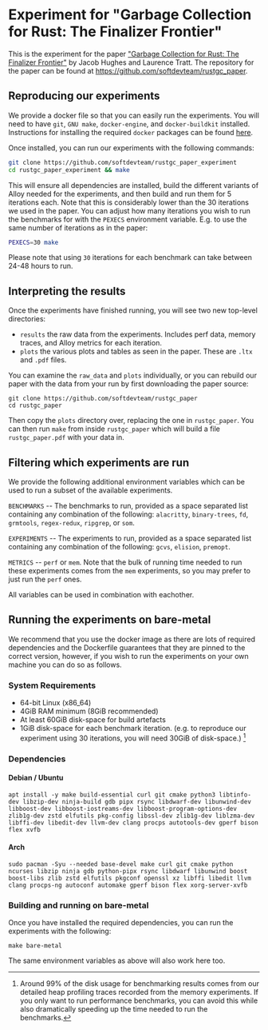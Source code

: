 # Experiment for "Garbage Collection for Rust: The Finalizer Frontier"

This is the experiment for the paper ["Garbage Collection for Rust: The
Finalizer Frontier"](https://arxiv.org/abs/2504.01841) by Jacob Hughes and
Laurence Tratt. The repository for the paper can be found at
https://github.com/softdevteam/rustgc_paper.

## Reproducing our experiments

We provide a docker file so that you can easily run the experiments. You will
need to have `git`, `GNU make`, `docker-engine`, and `docker-buildkit` installed.
Instructions for installing the required `docker` packages can be found
[here](https://docs.docker.com/engine/install/debian/).

Once installed, you can run our experiments with the following commands:

```bash
git clone https://github.com/softdevteam/rustgc_paper_experiment
cd rustgc_paper_experiment && make

```

This will ensure all dependencies are installed, build the different variants
of Alloy needed for the experiments, and then build and run them for 5
iterations each. Note that this is considerably lower than the 30 iterations we
used in the paper. You can adjust how many iterations you wish to run the
benchmarks for with the `PEXECS` environment variable. E.g. to use the same
number of iterations as in the paper:

```bash
PEXECS=30 make
```
Please note that using `30` iterations for each benchmark can take between
24-48 hours to run.

## Interpreting the results

Once the experiments have finished running, you will see two new top-level directories:

- `results` the raw data from the experiments. Includes perf data, memory
  traces, and Alloy metrics for each iteration.
- `plots` the various plots and tables as seen in the paper. These are
  `.ltx` and `.pdf` files.

You can examine the `raw_data` and `plots` individually, or you can
rebuild our paper with the data from your run by first downloading the paper
source:

```
git clone https://github.com/softdevteam/rustgc_paper
cd rustgc_paper
```

Then copy the `plots` directory over, replacing the one in `rustgc_paper`. You
can then run `make` from inside `rustgc_paper` which will build a file
`rustgc_paper.pdf` with your data in.

## Filtering which experiments are run

We provide the following additional environment variables which can be used to
run a subset of the available experiments.

`BENCHMARKS` -- The benchmarks to run, provided as a space separated list containing any combination of the following: `alacritty`, `binary-trees`, `fd`, `grmtools`, `regex-redux`, `ripgrep`, or `som`.

`EXPERIMENTS` -- The experiments to run, provided as a space separated list containing any combination of the following: `gcvs`, `elision`, `premopt`.

`METRICS` -- `perf` or `mem`. Note that the bulk of running time needed to run
these experiments comes from the `mem` experiments, so you may prefer to just run the `perf` ones.

All variables can be used in combination with eachother.

## Running the experiments on bare-metal

We recommend that you use the docker image as there are lots of required
dependencies and the Dockerfile guarantees that they are pinned to the correct
version, however, if you wish to run the experiments on your own machine you
can do so as follows.

### System Requirements
- 64-bit Linux (x86_64)
- 4GiB RAM minimum (8GiB recommended)
- At least 60GiB disk-space for build artefacts
- 1GiB disk-space for each benchmark iteration. (e.g. to reproduce our
  experiment using 30 iterations, you will need 30GiB of disk-space.) [^1]

[^1]: Around 99% of the disk usage for benchmarking results comes from our
detailed heap profiling traces recorded from the memory experiments. If you
only want to run performance benchmarks, you can avoid this while also
dramatically speeding up the time needed to run the benchmarks.

### Dependencies

#### Debian / Ubuntu

```
apt install -y make build-essential curl git cmake python3 libtinfo-dev libzip-dev ninja-build gdb pipx rsync libdwarf-dev libunwind-dev libboost-dev libboost-iostreams-dev libboost-program-options-dev zlib1g-dev zstd elfutils pkg-config libssl-dev zlib1g-dev liblzma-dev libffi-dev libedit-dev llvm-dev clang procps autotools-dev gperf bison flex xvfb
```

#### Arch

```
sudo pacman -Syu --needed base-devel make curl git cmake python ncurses libzip ninja gdb python-pipx rsync libdwarf libunwind boost boost-libs zlib zstd elfutils pkgconf openssl xz libffi libedit llvm clang procps-ng autoconf automake gperf bison flex xorg-server-xvfb
```

### Building and running on bare-metal

Once you have installed the required dependencies, you can run the experiments with the following:

`make bare-metal`

The same environment variables as above will also work here too.
